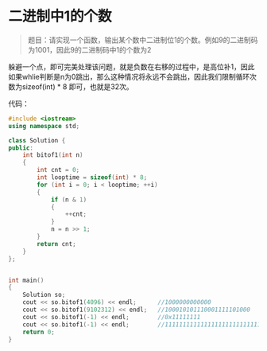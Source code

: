 # 二进制中1的个数

>题目：请实现一个函数，输出某个数中二进制位1的个数。例如9的二进制码为1001，因此9的二进制码中1的个数为2

躲避一个点，即可完美处理该问题，就是负数在右移的过程中，是高位补1，因此如果whlie判断是n为0跳出，那么这种情况将永远不会跳出，因此我们限制循环次数为sizeof(int) * 8 即可，也就是32次。

代码：

```c++
#include <iostream>
using namespace std;

class Solution {
public:
    int bitof1(int n)
    {
        int cnt = 0;
        int looptime = sizeof(int) * 8;
        for (int i = 0; i < looptime; ++i)
        {
            if (n & 1)
            {
                ++cnt;
            }
            n = n >> 1;
        }
        return cnt;
    }
};


int main()
{
    Solution so;
    cout << so.bitof1(4096) << endl;      //1000000000000
    cout << so.bitof1(9102312) << endl;   //100010101110001111101000
    cout << so.bitof1(-1) << endl;        //0x11111111
    cout << so.bitof1(-1) << endl;        //11111111111111111111111111111111
    return 0;
}
```

